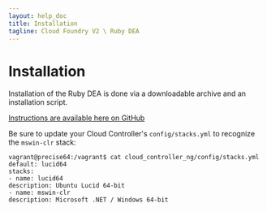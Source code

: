 ```yaml
---
layout: help_doc
title: Installation
tagline: Cloud Foundry V2 \ Ruby DEA
---
```


# Installation

Installation of the Ruby DEA is done via a downloadable archive and an installation script.

[Instructions are available here on GitHub](https://github.com/IronFoundry/dea_ng/blob/ironfoundry/WINDOWS.md)

Be sure to update your Cloud Controller's ```config/stacks.yml``` to recognize the ```mswin-clr``` stack:

	vagrant@precise64:/vagrant$ cat cloud_controller_ng/config/stacks.yml
	default: lucid64
	stacks:
	- name: lucid64
	description: Ubuntu Lucid 64-bit
	- name: mswin-clr
	description: Microsoft .NET / Windows 64-bit